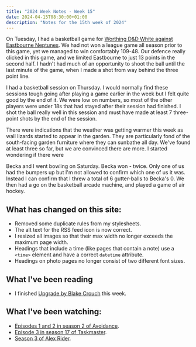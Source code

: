 ```yaml
---
title: "2024 Week Notes - Week 15"
date: 2024-04-15T08:30:00+01:00
description: "Notes for the 15th week of 2024"
---
```


On Tuesday, I had a basketball game for [Worthing D&D White against Eastbourne Neptunes](https://www.basketballsussex.co.uk/match/35866882.html). We had not won a league game all season prior to this game, yet we managed to win comfortably 109-48. Our defence really clicked in this game, and we limited Eastbourne to just 13 points in the second half. I hadn't had much of an opportunity to shoot the ball until the last minute of the game, when I made a shot from way behind the three point line.

I had a basketball session on Thursday. I would normally find these sessions tough going after playing a game earlier in the week but I felt quite good by the end of it. We were low on numbers, so most of the other players were under 18s that had stayed after their session had finished. I shot the ball really well in this session and must have made at least 7 three-point shots by the end of the session.

There were indications that the weather was getting warmer this week as wall lizards started to appear in the garden. They are particularly fond of the south-facing garden furniture where they can sunbathe all day. We've found at least three so far, but we are convinced there are more. I started wondering if there were 

Becka and I went bowling on Saturday. Becka won - twice. Only one of us had the bumpers up but I'm not allowed to confirm which one of us it was. Instead I can confirm that I threw a total of 6 gutter-balls to Becka's 0. We then had a go on the basketball arcade machine, and played a game of air hockey.

## What has changed on this site:

- Removed some duplicate rules from my stylesheets.
- The alt text for the RSS feed icon is now correct.
- I resized all images so that their max width no longer exceeds the maximum page width.
- Headings that include a time (like pages that contain a note) use a `<time>` element and have a correct `datetime` attribute.
- Headings on photo pages no longer consist of two different font sizes.

## What I've been reading

- I finished [Upgrade by Blake Crouch](/reading/9781529045376/) this week.

## What I've been watching:

- [Episodes 1 and 2 in season 2 of Avoidance](https://www.themoviedb.org/tv/203817/season/2).
- [Episode 3 in season 17 of Taskmaster](https://www.themoviedb.org/tv/63404/season/17/episode/3).
- [Season 3 of Alex Rider](https://www.themoviedb.org/tv/99799/season/3).